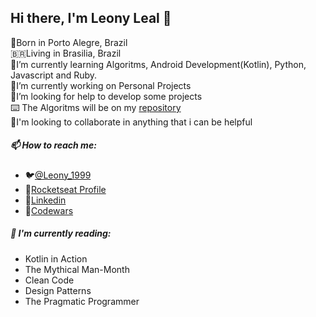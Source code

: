 ## Hi there, I'm Leony Leal 👋

👶️Born in Porto Alegre, Brazil <br>
🇧🇷️Living in Brasilia, Brazil <br>
🌱I’m currently learning Algoritms, Android Development(Kotlin), Python, Javascript and Ruby. <br>
🔭I’m currently working on Personal Projects <br>
🤔I’m looking for help to develop some projects <br>
⌨️ The Algoritms will be on my [repository](https://github.com/LeonyLeal/Algoritms)<br>
👯I'm looking to collaborate in anything that i can be helpful

##### 📫 How to reach me:
   - 🐦️[@Leony_1999](https://twitter.com/Leony_1999)
   - 🚀️[Rocketseat Profile](https://app.rocketseat.com.br/me/leonyleal99)
   - 💼️[Linkedin](https://www.linkedin.com/in/leony-leal99/)
   - 🥋️[Codewars](https://www.codewars.com/users/LeonyLeal) <br>

##### 📕️ I'm currently reading:
  - Kotlin in Action
  - The Mythical Man-Month
  - Clean Code
  - Design Patterns
  - The Pragmatic Programmer <br>
